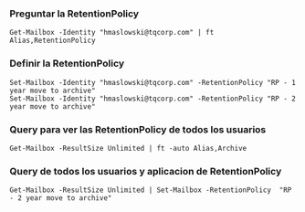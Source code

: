 ### Preguntar la RetentionPolicy
```
Get-Mailbox -Identity "hmaslowski@tqcorp.com" | ft Alias,RetentionPolicy
```
### Definir la RetentionPolicy
```
Set-Mailbox -Identity "hmaslowski@tqcorp.com" -RetentionPolicy "RP - 1 year move to archive"
Set-Mailbox -Identity "hmaslowski@tqcorp.com" -RetentionPolicy "RP - 2 year move to archive"
```
### Query para ver las RetentionPolicy de todos los usuarios
```
Get-Mailbox -ResultSize Unlimited | ft -auto Alias,Archive
```
### Query de todos los usuarios y aplicacion de RetentionPolicy
```
Get-Mailbox -ResultSize Unlimited | Set-Mailbox -RetentionPolicy  "RP - 2 year move to archive"
```